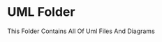 # UML Folder
<div style="text-transform:capitalize">
    this Folder Contains all of uml Files and Diagrams
</div>